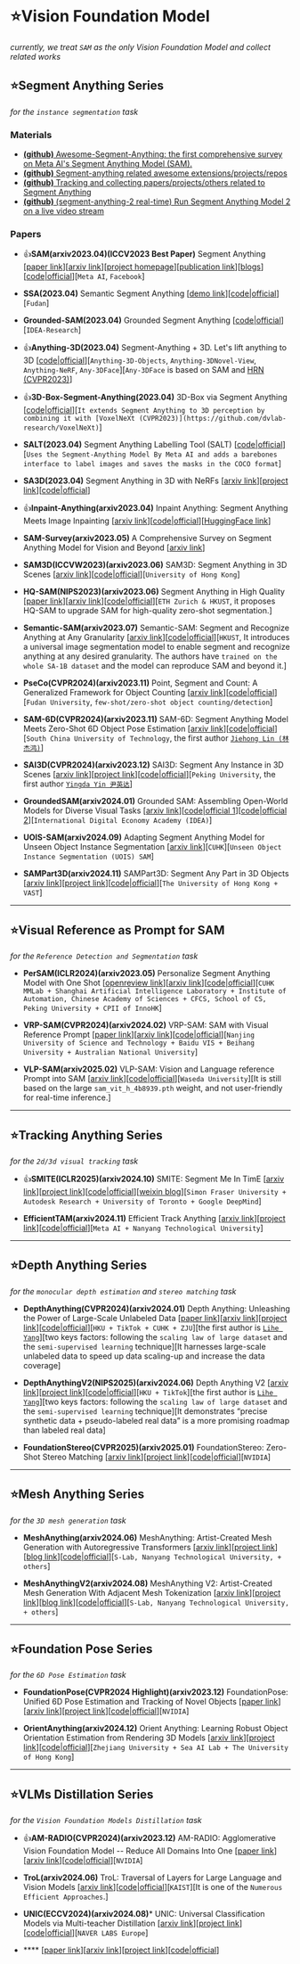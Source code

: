 # ⭐Vision Foundation Model
*currently, we treat `SAM` as the only Vision Foundation Model and collect related works*

## ⭐Segment Anything Series
*for the `instance segmentation` task*

### Materials

* [**(github)** Awesome-Segment-Anything: the first comprehensive survey on Meta AI's Segment Anything Model (SAM).](https://github.com/liliu-avril/Awesome-Segment-Anything)
* [**(github)** Segment-anything related awesome extensions/projects/repos](https://github.com/JerryX1110/awesome-segment-anything-extensions)
* [**(github)** Tracking and collecting papers/projects/others related to Segment Anything](https://github.com/Hedlen/awesome-segment-anything)
* [**(github)** (segment-anything-2 real-time) Run Segment Anything Model 2 on a live video stream](https://github.com/Gy920/segment-anything-2-real-time)

### Papers

* 👍**SAM(arxiv2023.04)(ICCV2023 Best Paper)** Segment Anything [[paper link](https://openaccess.thecvf.com/content/ICCV2023/html/Kirillov_Segment_Anything_ICCV_2023_paper.html)][[arxiv link](https://arxiv.org/abs/2304.02643)][[project homepage](https://segment-anything.com/)][[publication link](https://ai.facebook.com/research/publications/segment-anything/)][[blogs](https://ai.facebook.com/blog/segment-anything-foundation-model-image-segmentation/)][[code|official](https://github.com/facebookresearch/segment-anything)][`Meta AI`, `Facebook`]

* **SSA(2023.04)** Semantic Segment Anything [[demo link](https://replicate.com/cjwbw/semantic-segment-anything)][[code|official](https://github.com/fudan-zvg/Semantic-Segment-Anything)][`Fudan`]

* **Grounded-SAM(2023.04)** Grounded Segment Anything [[code|official](https://github.com/IDEA-Research/Grounded-Segment-Anything)][`IDEA-Research`]

* 👍**Anything-3D(2023.04)** Segment-Anything + 3D. Let's lift anything to 3D [[code|official](https://github.com/Anything-of-anything/Anything-3D)][`Anything-3D-Objects`, `Anything-3DNovel-View`, `Anything-NeRF`, `Any-3DFace`][`Any-3DFace` is based on SAM and [HRN (CVPR2023)](https://younglbw.github.io/HRN-homepage/)]

* 👍**3D-Box-Segment-Anything(2023.04)** 3D-Box via Segment Anything [[code|official](https://github.com/dvlab-research/3D-Box-Segment-Anything)][`It extends Segment Anything to 3D perception by combining it with [VoxelNeXt (CVPR2023)](https://github.com/dvlab-research/VoxelNeXt)`]

* **SALT(2023.04)** Segment Anything Labelling Tool (SALT) [[code|official](https://github.com/anuragxel/salt)][`Uses the Segment-Anything Model By Meta AI and adds a barebones interface to label images and saves the masks in the COCO format`]

* **SA3D(2023.04)** Segment Anything in 3D with NeRFs [[arxiv link](https://arxiv.org/abs/2304.12308)][[project link](https://jumpat.github.io/SA3D/)][[code|official](https://github.com/Jumpat/SegmentAnythingin3D)]

* 👍**Inpaint-Anything(arxiv2023.04)** Inpaint Anything: Segment Anything Meets Image Inpainting [[arxiv link](https://arxiv.org/abs/2304.06790)][[code|official](https://github.com/geekyutao/Inpaint-Anything)][[HuggingFace link](https://huggingface.co/spaces/InpaintAI/Inpaint-Anything)]

* **SAM-Survey(arxiv2023.05)** A Comprehensive Survey on Segment Anything Model for Vision and Beyond [[arxiv link](https://arxiv.org/abs/2305.08196)]

* **SAM3D(ICCVW2023)(arxiv2023.06)** SAM3D: Segment Anything in 3D Scenes [[arxiv link](https://arxiv.org/abs/2306.03908)][[code|official](https://github.com/Pointcept/SegmentAnything3D)][`University of Hong Kong`]

* **HQ-SAM(NIPS2023)(arxiv2023.06)** Segment Anything in High Quality [[paper link](https://proceedings.neurips.cc/paper_files/paper/2023/hash/5f828e38160f31935cfe9f67503ad17c-Abstract-Conference.html)][[arxiv link](https://arxiv.org/abs/2306.01567)][[code|official](https://github.com/SysCV/SAM-HQ)][`ETH Zurich & HKUST`, it proposes HQ-SAM to upgrade SAM for high-quality zero-shot segmentation.]

* **Semantic-SAM(arxiv2023.07)** Semantic-SAM: Segment and Recognize Anything at Any Granularity [[arxiv link](https://arxiv.org/abs/2307.04767)][[code|official](https://github.com/UX-Decoder/Semantic-SAM)][`HKUST`,  It introduces a universal image segmentation model to enable segment and recognize anything at any desired granularity. The authors have `trained on the whole SA-1B dataset` and the model can reproduce SAM and beyond it.]

* **PseCo(CVPR2024)(arxiv2023.11)** Point, Segment and Count: A Generalized Framework for Object Counting [[arxiv link](https://arxiv.org/abs/2311.12386)][[code|official](https://github.com/Hzzone/PseCo)][`Fudan University`, `few-shot/zero-shot object counting/detection`]

* **SAM-6D(CVPR2024)(arxiv2023.11)** SAM-6D: Segment Anything Model Meets Zero-Shot 6D Object Pose Estimation [[arxiv link](https://arxiv.org/abs/2311.15707)][[code|official](https://github.com/JiehongLin/SAM-6D)][`South China University of Technology`, the first author [`Jiehong Lin (林杰鸿)`](https://jiehonglin.github.io/)]

* **SAI3D(CVPR2024)(arxiv2023.12)** SAI3D: Segment Any Instance in 3D Scenes [[arxiv link](https://arxiv.org/abs/2312.11557)][[project link](https://yd-yin.github.io/SAI3D/)][[code|official](https://github.com/yd-yin/SAI3D)][`Peking University`, the first author [`Yingda Yin 尹英达`](https://yd-yin.github.io/)]

* **GroundedSAM(arxiv2024.01)** Grounded SAM: Assembling Open-World Models for Diverse Visual Tasks [[arxiv link](https://arxiv.org/abs/2401.14159)][[code|official 1](https://github.com/IDEA-Research/Grounded-SAM-2)][[code|official 2](https://github.com/IDEA-Research/Grounded-Segment-Anything)][`International Digital Economy Academy (IDEA)`]

* **UOIS-SAM(arxiv2024.09)** Adapting Segment Anything Model for Unseen Object Instance Segmentation [[arxiv link](https://arxiv.org/abs/2409.15481)][`CUHK`][`Unseen Object Instance Segmentation (UOIS) SAM`]

* **SAMPart3D(arxiv2024.11)** SAMPart3D: Segment Any Part in 3D Objects [[arxiv link](https://arxiv.org/abs/2411.07184)][[project link](https://yhyang-myron.github.io/SAMPart3D-website/)][[code|official](https://github.com/Pointcept/SAMPart3D)][`The University of Hong Kong + VAST`]


***

## ⭐Visual Reference as Prompt for SAM
*for the `Reference Detection and Segmentation` task*

* **PerSAM(ICLR2024)(arxiv2023.05)** Personalize Segment Anything Model with One Shot [[openreview link](https://openreview.net/forum?id=6Gzkhoc6YS)][[arxiv link](https://arxiv.org/abs/2305.03048)][[code|official](https://github.com/ZrrSkywalker/Personalize-SAM)][`CUHK MMLab + Shanghai Artificial Intelligence Laboratory + Institute of Automation, Chinese Academy of Sciences + CFCS, School of CS, Peking University + CPII of InnoHK`]

* **VRP-SAM(CVPR2024)(arxiv2024.02)** VRP-SAM: SAM with Visual Reference Prompt [[paper link](http://openaccess.thecvf.com/content/CVPR2024/html/Sun_VRP-SAM_SAM_with_Visual_Reference_Prompt_CVPR_2024_paper.html)][[arxiv link](https://arxiv.org/abs/2402.17726)][[code|official](https://github.com/syp2ysy/VRP-SAM)][`Nanjing University of Science and Technology + Baidu VIS + Beihang University + Australian National University`]

* **VLP-SAM(arxiv2025.02)** VLP-SAM: Vision and Language reference Prompt into SAM [[arxiv link](https://arxiv.org/abs/2502.00719)][[code|official](https://github.com/kosukesakurai1/VLP-SAM)][`Waseda University`][It is still based on the large `sam_vit_h_4b8939.pth` weight, and not user-friendly for real-time inference.]

***

## ⭐Tracking Anything Series
*for the `2d/3d visual tracking` task*

* 👍**SMITE(ICLR2025)(arxiv2024.10)** SMITE: Segment Me In TimE [[arxiv link](https://arxiv.org/abs/2410.18538)][[project link](https://segment-me-in-time.github.io/)][[code|official](https://github.com/alimohammadiamirhossein/smite/)][[weixin blog](https://mp.weixin.qq.com/s/b2b6NxyaVpjGO8_pgL7KFA)][`Simon Fraser University + Autodesk Research + University of Toronto + Google DeepMind`]

* **EfficientTAM(arxiv2024.11)** Efficient Track Anything [[arxiv link](https://arxiv.org/abs/2411.18933)][[project link](https://yformer.github.io/efficient-track-anything/)][[code|official](https://github.com/yformer/EfficientTAM)][`Meta AI + Nanyang Technological University`]


***

## ⭐Depth Anything Series
*for the `monocular depth estimation` and `stereo matching` task*

* **DepthAnything(CVPR2024)(arxiv2024.01)** Depth Anything: Unleashing the Power of Large-Scale Unlabeled Data [[paper link](https://openaccess.thecvf.com/content/CVPR2024/html/Yang_Depth_Anything_Unleashing_the_Power_of_Large-Scale_Unlabeled_Data_CVPR_2024_paper.html)][[arxiv link](https://arxiv.org/abs/2401.10891)][[project link](https://depth-anything.github.io/)][[code|official](https://github.com/LiheYoung/Depth-Anything)][`HKU + TikTok + CUHK + ZJU`][the first author is [`Lihe Yang`](https://liheyoung.github.io/)][two keys factors: following the `scaling law of large dataset` and the `semi-supervised learning` technique][It harnesses large-scale unlabeled data to speed up data scaling-up and increase the data coverage]
  
* **DepthAnythingV2(NIPS2025)(arxiv2024.06)** Depth Anything V2 [[arxiv link](https://arxiv.org/abs/2406.09414)][[project link](https://depth-anything-v2.github.io/)][[code|official](https://github.com/DepthAnything/Depth-Anything-V2)][`HKU + TikTok`][the first author is [`Lihe Yang`](https://liheyoung.github.io/)][two keys factors: following the `scaling law of large dataset` and the `semi-supervised learning` technique][It demonstrates “precise synthetic data + pseudo-labeled real data” is a more promising roadmap than labeled real data]

* **FoundationStereo(CVPR2025)(arxiv2025.01)** FoundationStereo: Zero-Shot Stereo Matching [[arxiv link](https://arxiv.org/abs/2501.09898)][[project link](https://nvlabs.github.io/FoundationStereo/)][[code|official](https://github.com/NVlabs/FoundationStereo)][`NVIDIA`]


***

## ⭐Mesh Anything Series
*for the `3D mesh generation` task*

* **MeshAnything(arxiv2024.06)** MeshAnything: Artist-Created Mesh Generation with Autoregressive Transformers [[arxiv link](https://arxiv.org/abs/2406.10163)][[project link](https://buaacyw.github.io/mesh-anything/)][[blog link](https://zhuanlan.zhihu.com/p/706166825)][[code|official](https://github.com/buaacyw/MeshAnything)][`S-Lab, Nanyang Technological University, + others`]

* **MeshAnythingV2(arxiv2024.08)** MeshAnything V2: Artist-Created Mesh Generation With Adjacent Mesh Tokenization [[arxiv link](https://arxiv.org/abs/2408.02555)][[project link](https://buaacyw.github.io/meshanything-v2/)][[blog link](https://baijiahao.baidu.com/s?id=1807065134602050319)][[code|official](https://github.com/buaacyw/MeshAnythingV2)][`S-Lab, Nanyang Technological University, + others`]

***

## ⭐Foundation Pose Series
*for the `6D Pose Estimation` task*

* **FoundationPose(CVPR2024 Highlight)(arxiv2023.12)** FoundationPose: Unified 6D Pose Estimation and Tracking of Novel Objects [[paper link](https://openaccess.thecvf.com/content/CVPR2024/html/Wen_FoundationPose_Unified_6D_Pose_Estimation_and_Tracking_of_Novel_Objects_CVPR_2024_paper.html)][[arxiv link](https://arxiv.org/abs/2312.08344)][[project link](https://nvlabs.github.io/FoundationPose/)][[code|official](https://github.com/NVlabs/FoundationPose)][`NVIDIA`]

* **OrientAnything(arxiv2024.12)** Orient Anything: Learning Robust Object Orientation Estimation from Rendering 3D Models [[arxiv link](https://arxiv.org/abs/2412.18605)][[project link](https://orient-anything.github.io/)][[code|official](https://github.com/SpatialVision/Orient-Anything)][`Zhejiang University + Sea AI Lab + The University of Hong Kong`]


***

## ⭐VLMs Distillation Series
*for the `Vision Foundation Models Distillation` task*

* 👍**AM-RADIO(CVPR2024)(arxiv2023.12)** AM-RADIO: Agglomerative Vision Foundation Model -- Reduce All Domains Into One [[paper link](http://openaccess.thecvf.com/content/CVPR2024/html/Ranzinger_AM-RADIO_Agglomerative_Vision_Foundation_Model_Reduce_All_Domains_Into_One_CVPR_2024_paper.html)][[arxiv link](https://arxiv.org/abs/2312.06709)][[code|official](https://github.com/NVlabs/RADIO)][`NVIDIA`]

* **TroL(arxiv2024.06)** TroL: Traversal of Layers for Large Language and Vision Models [[arxiv link](https://arxiv.org/abs/2406.12246)][[code|official](https://github.com/ByungKwanLee/TroL)][`KAIST`][It is one of the `Numerous Efficient Approaches`.]

* **UNIC(ECCV2024)(arxiv2024.08)*** UNIC: Universal Classification Models via Multi-teacher Distillation [[arxiv link](https://arxiv.org/abs/2408.05088)][[project link](https://europe.naverlabs.com/research/publications-enhanced/unic-universal-classification-models-via-multi-teacher-distillation/)][[code|official](https://github.com/naver/unic)][`NAVER LABS Europe`]

* **** [[paper link]()][[arxiv link]()][[project link]()][[code|official]()]
